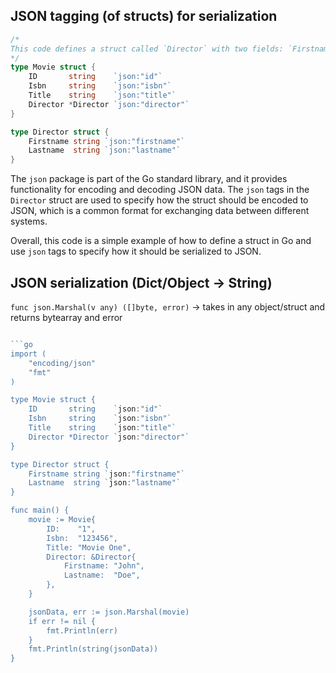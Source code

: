 
## JSON tagging (of structs) for serialization

```go
/* 
This code defines a struct called `Director` with two fields: `Firstname` and `Lastname`. The fields are annotated with `json` tags, which are used to specify how the struct should be serialized to JSON. Specifically, the `json` tags indicate that the field names in the JSON representation should be `firstname` and `lastname`, respectively.
*/
type Movie struct {
	ID       string    `json:"id"`
	Isbn     string    `json:"isbn"`
	Title    string    `json:"title"`
	Director *Director `json:"director"`
}

type Director struct {
	Firstname string `json:"firstname"`
	Lastname  string `json:"lastname"`
}
```

The `json` package is part of the Go standard library, and it provides functionality for encoding and decoding JSON data. The `json` tags in the `Director` struct are used to specify how the struct should be encoded to JSON, which is a common format for exchanging data between different systems.

Overall, this code is a simple example of how to define a struct in Go and use `json` tags to specify how it should be serialized to JSON.

## JSON serialization (Dict/Object -> String)

`func json.Marshal(v any) ([]byte, error)` -> takes in any object/struct and returns bytearray and error

```go

```go
import (
	"encoding/json"
	"fmt"
)

type Movie struct {
	ID       string    `json:"id"`
	Isbn     string    `json:"isbn"`
	Title    string    `json:"title"`
	Director *Director `json:"director"`
}

type Director struct {
	Firstname string `json:"firstname"`
	Lastname  string `json:"lastname"`
}

func main() {
	movie := Movie{
		ID:    "1",
		Isbn:  "123456",
		Title: "Movie One",
		Director: &Director{
			Firstname: "John",
			Lastname:  "Doe",
		},
	}

	jsonData, err := json.Marshal(movie)
	if err != nil {
		fmt.Println(err)
	}
	fmt.Println(string(jsonData))
}
```